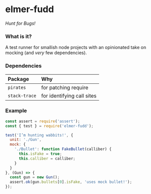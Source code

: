# elmer-fudd

_Hunt for Bugs!_

### What is it?

A test runner for smallish node projects with an opinionated take on mocking (and _very_ few dependencies).

### Dependencies

|Package|Why|
|:------|:--|
|`pirates`| for patching require |
|`stack-trace`| for identifying call sites |

### Example

```javascript
const assert = require('assert');
const { test } = require('elmer-fudd');

test('I’m hunting wabbits!', {
  unit: './Gun',
  mock: {
    './Bullet': function FakeBullet(calliber) {
      this.isFake = true;
      this.calliber = calliber;
    }
  }
}, (Gun) => {
  const gun = new Gun();
  assert.ok(gun.bullets[0].isFake, 'uses mock bullet!');
});
```

